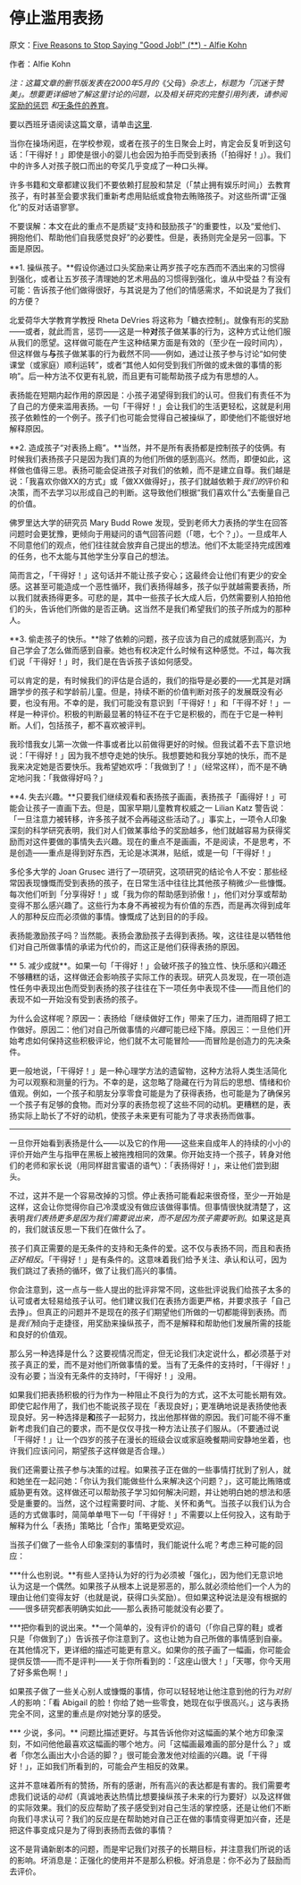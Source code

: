 # 停止滥用表扬

原文：[Five Reasons to Stop Saying "Good Job!" (**) - Alfie Kohn](http://www.alfiekohn.org/article/five-reasons-stop-saying-good-job/)

作者：Alfie Kohn

*注：这篇文章的删节版发表在2000年5月的*《父母》*杂志上，标题为「沉迷于赞美」。想要更详细地了解这里讨论的问题，以及相关研究的完整引用列表，请参阅*[奖励的惩罚](https://www.alfiekohn.org/punished-rewards/) *和*[无条件的养育](https://www.alfiekohn.org/unconditional-parenting/)。

要以西班牙语阅读这篇文章，请单击[这里](https://www.alfiekohn.org/parenting/muybien.htm).

当你在操场闲逛，在学校参观，或者在孩子的生日聚会上时，肯定会反复听到这句话：「干得好！」即使是很小的婴儿也会因为拍手而受到表扬（「拍得好！」）。我们中的许多人对孩子脱口而出的夸奖几乎变成了一种口头禅。

许多书籍和文章都建议我们不要依赖打屁股和禁足（「禁止拥有娱乐时间」）去教育孩子，有时甚至会要求我们重新考虑用贴纸或食物去贿赂孩子。对这些所谓“正强化”的反对话语寥寥。

不要误解：本文在此的重点不是质疑“支持和鼓励孩子”的重要性，以及“爱他们、拥抱他们、帮助他们自我感觉良好”的必要性。但是，表扬则完全是另一回事。下面是原因。

**1. 操纵孩子。**假设你通过口头奖励来让两岁孩子吃东西而不洒出来的习惯得到强化，或者让五岁孩子清理她的艺术用品的习惯得到强化，谁从中受益？有没有可能：告诉孩子他们做得很好，与其说是为了他们的情感需求，不如说是为了我们的方便？

北爱荷华大学教育学教授 Rheta DeVries 将这称为「糖衣控制」。就像有形的奖励——或者，就此而言，惩罚——这是一种**对**孩子做某事的行为，这种方式让他们服从我们的愿望。这样做可能在产生这种结果方面是有效的（至少在一段时间内），但这样做与**与**孩子做某事的行为截然不同——例如，通过让孩子参与讨论“如何使课堂（或家庭）顺利运转”，或者“其他人如何受到我们所做的或未做的事情的影响”。后一种方法不仅更有礼貌，而且更有可能帮助孩子成为有思想的人。

表扬能在短期内起作用的原因是：小孩子渴望得到我们的认可。但我们有责任不为了自己的方便来滥用表扬。一句「干得好！」会让我们的生活更轻松，这就是利用孩子依赖性的一个例子。孩子们也可能会觉得自己被操纵了，即使他们不能很好地解释原因。

**2. 造成孩子“对表扬上瘾”。**当然，并不是所有表扬都是控制孩子的伎俩。有时候我们表扬孩子只是因为我们真的为他们所做的感到高兴。然而，即便如此，这样做也值得三思。表扬可能会促进孩子对我们的依赖，而不是建立自尊。我们越是说：「我喜欢你做XX的方式」或「做XX做得好」，孩子们就越依赖于*我们的*评价和决策，而不去学习以形成自己的判断。这导致他们根据“我们喜欢什么”去衡量自己的价值。

佛罗里达大学的研究员 Mary Budd Rowe 发现，受到老师大力表扬的学生在回答问题时会更犹豫，更倾向于用疑问的语气回答问题（「嗯，七个？」）。一旦成年人不同意他们的观点，他们往往就会放弃自己提出的想法。他们不太能坚持完成困难的任务，也不太能与其他学生分享自己的想法。

简而言之，「干得好！」这句话并不能让孩子安心；这最终会让他们有更少的安全感。这甚至可能造成一个恶性循环，我们表扬得越多，孩子似乎就越需要表扬，所以我们就表扬得更多。可悲的是，其中一些孩子长大成人后，仍然需要别人拍拍他们的头，告诉他们所做的是否正确。这当然不是我们希望我们的孩子所成为的那种人。

**3. 偷走孩子的快乐。**除了依赖的问题，孩子应该为自己的成就感到高兴，为自己学会了怎么做而感到自豪。她也有权决定什么时候有这种感觉。不过，每次我们说「干得好！」时，我们是在告诉孩子该如何感受。

可以肯定的是，有时候我们的评估是合适的，我们的指导是必要的——尤其是对蹒跚学步的孩子和学龄前儿童。但是，持续不断的价值判断对孩子的发展既没有必要，也没有用。不幸的是，我们可能没有意识到「干得好！」和「干得不好！」一样是一种评价。积极的判断最显著的特征不在于它是积极的，而在于它是一种判断。人们，包括孩子，都不喜欢被评判。

我珍惜我女儿第一次做一件事或者比以前做得更好的时候。但我试着不去下意识地说：「干得好！」因为我不想夺走她的快乐。我想要她和我分享她的快乐，而不是我来决定她是否要快乐。我希望她欢呼：「我做到了！」（经常这样），而不是不确定地问我：「我做得好吗？」

**4. 失去兴趣。**只要我们继续观看和表扬孩子画画，表扬孩子「画得好！」可能会让孩子一直画下去。但是，国家早期儿童教育权威之一 Lilian Katz 警告说：「一旦注意力被转移，许多孩子就不会再碰这些活动了。」事实上，一项令人印象深刻的科学研究表明，我们对人们做某事给予的奖励越多，他们就越容易为获得奖励而对这件要做的事情失去兴趣。现在的重点不是画画，不是阅读，不是思考，不是创造——重点是得到好东西，无论是冰淇淋，贴纸，或是一句「干得好！」

多伦多大学的 Joan Grusec 进行了一项研究，这项研究的结论令人不安：那些经常因表现慷慨而受到表扬的孩子，在日常生活中往往比其他孩子稍微*少*一些慷慨。每次他们听到「分享得好！」或「我为你的帮助感到骄傲！」，他们对分享或帮助变得不那么感兴趣了。这些行为本身不再被视为有价值的东西，而是再次得到成年人的那种反应而必须做的事情。慷慨成了达到目的的手段。

表扬能激励孩子吗？当然能。表扬会激励孩子去得到表扬。唉，这往往是以牺牲他们对自己所做事情的承诺为代价的，而这正是他们获得表扬的原因。

** 5. 减少成就**。如果一句「干得好！」会破坏孩子的独立性、快乐感和兴趣还不够糟糕的话，这样做还会影响孩子实际工作的表现。研究人员发现，在一项创造性任务中表现出色而受到表扬的孩子往往在下一项任务中表现不佳——而且他们的表现不如一开始没有受到表扬的孩子。

为什么会这样呢？原因一：表扬给「继续做好工作」带来了压力，进而阻碍了把工作做好。原因二：他们对自己所做事情的*兴趣*可能已经下降。原因三：一旦他们开始考虑如何保持这些积极评论，他们就不太可能冒险——而冒险是创造力的先决条件。

更一般地说，「干得好！」是一种心理学方法的遗留物，这种方法将人类生活简化为可以观察和测量的行为。不幸的是，这忽略了隐藏在行为背后的思想、情绪和价值观。例如，一个孩子和朋友分享零食可能是为了获得表扬，也可能是为了确保另一个孩子有足够的食物。而对分享的表扬忽视了这些不同的动机。更糟糕的是，表扬实际上助长了不好的动机，使孩子未来更有可能为了寻求表扬而做事。

---

一旦你开始看到表扬是什么——以及它的作用——这些来自成年人的持续的小小的评价开始产生与指甲在黑板上被拖拽相同的效果。你开始支持一个孩子，转身对他们的老师和家长说（用同样甜言蜜语的语气）：「表扬得好！」，来让他们尝到甜头。

不过，这并不是一个容易改掉的习惯。停止表扬可能看起来很奇怪，至少一开始是这样，这会让你觉得你自己冷漠或没有做应该做得事情。但事情很快就清楚了，这表明*我们表扬更多是因为我们需要说出来，而不是因为孩子需要听到*。如果这是真的，我们就该反思一下我们在做什么了。

孩子们真正需要的是无条件的支持和无条件的爱。这不仅与表扬不同，而且和表扬*正好相反*。「干得好！」是有条件的。这意味着我们给予关注、承认和认可，因为我们跳过了表扬的循环，做了让我们高兴的事情。

你会注意到，这一点与一些人提出的批评非常不同，这些批评说我们给孩子太多的认可或者太轻易给孩子认可。他们建议我们在表扬方面更严格，并要求孩子「自己去挣」。但真正的问题并不是现在的孩子们期望他们所做的一切都能得到表扬。而是*我们*倾向于走捷径，用奖励来操纵孩子，而不是解释和帮助他们发展所需的技能和良好的价值观。

那么另一种选择是什么？这要视情况而定，但无论我们决定说什么，都必须基于对孩子真正的爱，而不是对他们所做事情的爱。当有了无条件的支持时，「干得好！」没有必要；当没有无条件的支持时，「干得好！」没用。

如果我们把表扬积极的行为作为一种阻止不良行为的方式，这不太可能长期有效。即使它起作用了，我们也不能说孩子现在「表现良好」；更准确地说是表扬使他表现良好。另一种选择是**和**孩子一起努力，找出他那样做的原因。我们可能不得不重新考虑我们自己的要求，而不是仅仅寻找一种方法让孩子们服从。（不要通过说「干得好！」让一个四岁的孩子在漫长的班级会议或家庭晚餐期间安静地坐着，也许我们应该问问，期望孩子这样做是否合理。）

我们还需要让孩子参与决策的过程。如果孩子正在做的一些事情打扰到了别人，就和她坐在一起问她：「你认为我们能做些什么来解决这个问题？」，这可能比贿赂或威胁更有效。这样做还可以帮助孩子学习如何解决问题，并让她明白她的想法和感受是重要的。当然，这个过程需要时间、才能、关怀和勇气。当孩子以我们认为合适的方式做事时，简简单单甩下一句「干得好！」不需要以上任何投入，这有助于解释为什么「表扬」策略比「合作」策略更受欢迎。

当孩子们做了一些令人印象深刻的事情时，我们能说什么呢？考虑三种可能的回应：

***什么也别说。**有些人坚持认为好的行为必须被「强化」，因为他们无意识地认为这是一个偶然。如果孩子从根本上说是邪恶的，那么就必须给他们一个人为的理由让他们变得友好（也就是说，获得口头奖励）。但如果这种说法是没有根据的——很多研究都表明确实如此——那么表扬可能就没有必要了。

***把你看到的说出来。**一个简单的，没有评价的语句（「你自己穿的鞋」或者只是「你做到了」）告诉孩子你注意到了。这也让她为自己所做的事情感到自豪。在其他情况下，更详细的描述可能更有意义。如果你的孩子画了一幅画，你可能会提供反馈——而不是评判——关于你所看到的：「这座山很大！」「天哪，你今天用了好多紫色啊！」

如果孩子做了一些关心别人或慷慨的事情，你可以轻轻地让他注意到他的行为*对别人*的影响：「看 Abigail 的脸！你给了她一些零食，她现在似乎很高兴。」这与表扬完全不同，这里的重点是*你*对她分享的感受。

*** 少说，多问。** 问题比描述更好。与其告诉他你对这幅画的某个地方印象深刻，不如问他他最喜欢这幅画的哪个地方。问「这幅画最难画的部分是什么？」或者「你怎么画出大小合适的脚？」很可能会激发他对绘画的兴趣。说「干得好！」，正如我们所看到的，可能会产生相反的效果。

这并不意味着所有的赞扬，所有的感谢，所有高兴的表达都是有害的。我们需要考虑我们说话的*动机*（真诚地表达热情比想要操纵孩子未来的行为要好）以及这样做的实际效果。我们的反应帮助了孩子感受到对自己生活的掌控感，还是让他们不断向我们寻求认可？我们的反应是在帮助她对自己正在做的事情变得更加兴奋，还是把这件事变成只是为了得到表扬而去做的事情？

这不是背诵新剧本的问题，而是牢记我们对孩子的长期目标，并注意我们所说的话的影响。坏消息是：正强化的使用并不是那么积极。好消息是：你不必为了鼓励而去评价。